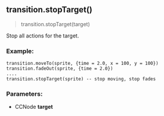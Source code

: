 
## transition.stopTarget()

> transition.stopTarget(target)

Stop all actions for the target.

### Example:

    transition.moveTo(sprite, {time = 2.0, x = 100, y = 100})
    transition.fadeOut(sprite, {time = 2.0})
    ....
    transition.stopTarget(sprite) -- stop moving, stop fades


### Parameters:

-   CCNode **target**

